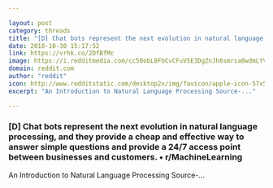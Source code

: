 ```yaml
---

layout: post
category: threads
title: "[D] Chat bots represent the next evolution in natural language processing, and they provide a cheap and effective way to answer simple questions and provide a 24/7 access point between businesses and customers."
date: 2018-10-30 15:17:52
link: https://vrhk.co/2DfBfMc
image: https://i.redditmedia.com/cc50obL8FbCvCFuVSE3DgZnJh6smrsa0wdmLYVD8kn4.jpg?w=320&s=88ad7f77c8627fbc90f4f98913fa87c5
domain: reddit.com
author: "reddit"
icon: http://www.redditstatic.com/desktop2x/img/favicon/apple-icon-57x57.png
excerpt: "An Introduction to Natural Language Processing Source-..."

---
```


### [D] Chat bots represent the next evolution in natural language processing, and they provide a cheap and effective way to answer simple questions and provide a 24/7 access point between businesses and customers. • r/MachineLearning

An Introduction to Natural Language Processing Source-...